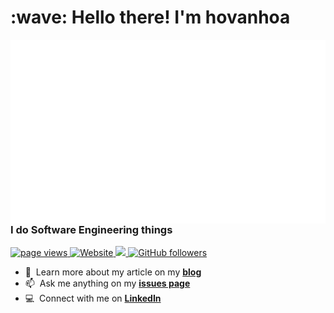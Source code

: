 <h1 align="left" id="macropower-title">:wave: Hello there! I'm hovanhoa</h1>

<a href="#hovanhoa-title">
  <img src="https://raw.githubusercontent.com/hovanhoa/github-stats-transparent/output/generated/overview.svg" alt="hovanhoa" align="right" />
</a>

<p align="left">
  <h3>I do Software Engineering things</h3>
  <a href="https://github.com/hovanhoa/hovanhoa">
    <img src="https://komarev.com/ghpvc/?username=hovanhoa" alt="page views" />
  </a>
  <a href="https://hovanhoa.net">
    <img alt="Website" src="https://img.shields.io/website?url=https%3A%2F%2Fhovanhoa.net">
  </a>
  <a href="https://github.com/hovanhoa?tab=repositories">
    <img src="https://badges.pufler.dev/repos/hovanhoa?style=flat-square&color=black&logo=github">
  </a>
  <a href="https://github.com/hovanhoa?tab=followers">
    <img alt="GitHub followers" src="https://img.shields.io/github/followers/hovanhoa?style=flat&logo=github">
  </a>
  
</p>

- :book: &nbsp;Learn more about my article on my **[blog]**
- :mailbox: &nbsp;Ask me anything on my **[issues page]**
- :computer: &nbsp;Connect with me on **[LinkedIn]**

<br>

[issues page]: https://github.com/hovanhoa/hovanhoa/issues "hovanhoa/issues"
[linkedin]: https://www.linkedin.com/in/hovanhoa "hovanhoa LinkedIn"
[blog]: https://hovanhoa.net/ "My Blog"

